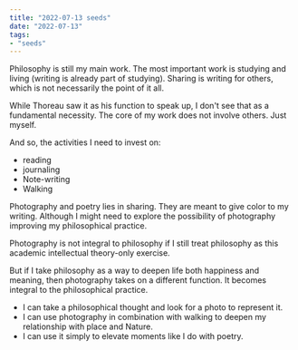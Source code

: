 ```yaml
---
title: "2022-07-13 seeds"
date: "2022-07-13"
tags:
- "seeds"
---
```


Philosophy is still my main work. The most important work is studying and living (writing is already part of studying). Sharing is writing for others, which is not necessarily the point of it all.

While Thoreau saw it as his function to speak up, I don't see that as a fundamental necessity. The core of my work does not involve others. Just myself.

And so, the activities I need to invest on:
- reading
- journaling
- Note-writing
- Walking

Photography and poetry lies in sharing. They are meant to give color to my writing. Although I might need to explore the possibility of photography improving my philosophical practice.

Photography is not integral to philosophy if I still treat philosophy as this academic intellectual theory-only exercise.

But if I take philosophy as a way to deepen life both happiness and meaning, then photography takes on a different function. It becomes integral to the philosophical practice.
- I can take a philosophical thought and look for a photo to represent it.
- I can use photography in combination with walking to deepen my relationship with place and Nature.
- I can use it simply to elevate moments like I do with poetry.